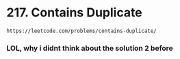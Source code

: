 # 217. Contains Duplicate

```
https://leetcode.com/problems/contains-duplicate/
```

### LOL, why i didnt think about the solution 2 before